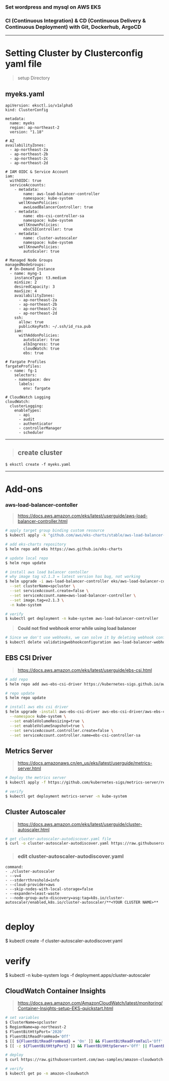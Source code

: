 ### Set wordpress and mysql on AWS EKS
### CI (Continuous Integration) & CD (Continuous Delivery & Continuous Deployment) with Git, Dockerhub, ArgoCD

---

# Setting Cluster by Clusterconfig yaml file

>setup Directory

## myeks.yaml


```
apiVersion: eksctl.io/v1alpha5
kind: ClusterConfig

metadata:
  name: myeks
  region: ap-northeast-2
  version: "1.18"

# AZ
availabilityZones: 
  - ap-northeast-2a
  - ap-northeast-2b
  - ap-northeast-2c
  - ap-northeast-2d

# IAM OIDC & Service Account
iam:
  withOIDC: true
  serviceAccounts:
    - metadata:
        name: aws-load-balancer-controller
        namespace: kube-system
      wellKnownPolicies:
        awsLoadBalancerController: true
    - metadata:
        name: ebs-csi-controller-sa
        namespace: kube-system
      wellKnownPolicies:
        ebsCSIController: true
    - metadata:
        name: cluster-autoscaler
        namespace: kube-system
      wellKnownPolicies:
        autoScaler: true
    
# Managed Node Groups
managedNodeGroups:
  # On-Demand Instance
  - name: myng-1
    instanceType: t3.medium
    minSize: 2
    desiredCapacity: 3
    maxSize: 4
    availabilityZones:
      - ap-northeast-2a
      - ap-northeast-2b
      - ap-northeast-2c
      - ap-northeast-2d
    ssh:
      allow: true
      publicKeyPath: ~/.ssh/id_rsa.pub
    iam:
      withAddonPolicies:
        autoScaler: true
        albIngress: true
        cloudWatch: true
        ebs: true

# Fargate Profiles
fargateProfiles:
  - name: fg-1
    selectors:
    - namespace: dev
      labels:
        env: fargate

# CloudWatch Logging
cloudWatch:
  clusterLogging:
    enableTypes: 
      - api
      - audit
      - authenticator
      - controllerManager
      - scheduler
```
---
> ## create cluster    
```  
$ eksctl create -f myeks.yaml  
```   
---  
# Add-ons

### aws-load-balancer-contoller

> https://docs.aws.amazon.com/eks/latest/userguide/aws-load-balancer-controller.html

```sh
# apply target group binding custom resource
$ kubectl apply -k "github.com/aws/eks-charts/stable/aws-load-balancer-controller//crds?ref=master"

# add eks-charts repository
$ helm repo add eks https://aws.github.io/eks-charts

# update local repo
$ helm repo update

# install aws load balancer contoller
# why image tag v2.1.3 = latest version has bug, not working
$ helm upgrade -i aws-load-balancer-controller eks/aws-load-balancer-controller \
  --set clusterName=spcluster \
  --set serviceAccount.create=false \
  --set serviceAccount.name=aws-load-balancer-controller \
  --set image.tag=v2.1.3 \
  -n kube-system

# verify
$ kubectl get deployment -n kube-system aws-load-balancer-controller
```

> **Could not find webhook error while using load balancer**

```sh
# Since we don't use webhooks, we can solve it by deleting webhook configuration.
$ kubectl delete validatingwebhookconfiguration aws-load-balancer-webhook
```

## EBS CSI Driver

> https://docs.aws.amazon.com/eks/latest/userguide/ebs-csi.html

```sh
# add repo
$ helm repo add aws-ebs-csi-driver https://kubernetes-sigs.github.io/aws-ebs-csi-driver

# repo update
$ helm repo update

# install aws ebs csi driver
$ helm upgrade -install aws-ebs-csi-driver aws-ebs-csi-driver/aws-ebs-csi-driver \
  --namespace kube-system \
  --set enableVolumeResizing=true \
  --set enableVolumeSnapshot=true \
  --set serviceAccount.controller.create=false \
  --set serviceAccount.controller.name=ebs-csi-controller-sa
```

## Metrics Server

> https://docs.amazonaws.cn/en_us/eks/latest/userguide/metrics-server.html

```sh
# Deploy the metrics server
$ kubectl apply -f https://github.com/kubernetes-sigs/metrics-server/releases/latest/download/components.yaml

# verify
$ kubectl get deployment metrics-server -n kube-system
```

## Cluster Autoscaler

> https://docs.aws.amazon.com/eks/latest/userguide/cluster-autoscaler.html

```sh
# get cluster-autoscaler-autodiscover.yaml file
$ curl -o cluster-autoscaler-autodiscover.yaml https://raw.githubusercontent.com/kubernetes/autoscaler/master/cluster-autoscaler/cloudprovider/aws/examples/cluster-autoscaler-autodiscover.yaml

```
> ### **edit** cluster-autoscaler-autodiscover.yaml 

```
command:
- ./cluster-autoscaler
- --v=4
- --stderrthreshold=info
- --cloud-provider=aws
- --skip-nodes-with-local-storage=false
- --expander=least-waste
- --node-group-auto-discovery=asg:tag=k8s.io/cluster-autoscaler/enabled,k8s.io/cluster-autoscaler/**<YOUR CLUSTER NAME>**


```
# deploy
$ kubectl create -f cluster-autoscaler-autodiscover.yaml

# verify
$ kubectl -n kube-system logs -f deployment.apps/cluster-autoscaler

## CloudWatch Container Insights

> https://docs.aws.amazon.com/AmazonCloudWatch/latest/monitoring/Container-Insights-setup-EKS-quickstart.html

```sh
# set variables
$ ClusterName=spcluster
$ RegionName=ap-northeast-2
$ FluentBitHttpPort='2020'
$ FluentBitReadFromHead='Off'
$ [[ ${FluentBitReadFromHead} = 'On' ]] && FluentBitReadFromTail='Off'|| FluentBitReadFromTail='On'
$ [[ -z ${FluentBitHttpPort} ]] && FluentBitHttpServer='Off' || FluentBitHttpServer='On'

# deploy
$ curl https://raw.githubusercontent.com/aws-samples/amazon-cloudwatch-container-insights/latest/k8s-deployment-manifest-templates/deployment-mode/daemonset/container-insights-monitoring/quickstart/cwagent-fluent-bit-quickstart.yaml | sed 's/{{cluster_name}}/'${ClusterName}'/;s/{{region_name}}/'${RegionName}'/;s/{{http_server_toggle}}/"'${FluentBitHttpServer}'"/;s/{{http_server_port}}/"'${FluentBitHttpPort}'"/;s/{{read_from_head}}/"'${FluentBitReadFromHead}'"/;s/{{read_from_tail}}/"'${FluentBitReadFromTail}'"/' | kubectl apply -f - 

# verify
$ kubectl get po -n amazon-cloudwatch
```